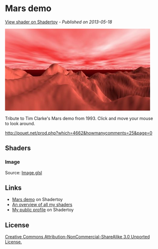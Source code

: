 ﻿# Mars demo
[View shader on Shadertoy](https://www.shadertoy.com/view/XdsGWH) - _Published on 2013-05-18_ 

![thumbnail](./thumbnail.jpg)

Tribute to Tim Clarke's Mars demo from 1993. Click and move your mouse to look around.

http://pouet.net/prod.php?which=4662&howmanycomments=25&page=0
## Shaders

### Image

Source: [Image.glsl](./Image.glsl)

## Links
* [Mars demo](https://www.shadertoy.com/view/XdsGWH) on Shadertoy
* [An overview of all my shaders](https://reindernijhoff.net/shadertoy/)
* [My public profile](https://www.shadertoy.com/user/reinder) on Shadertoy

## License

[Creative Commons Attribution-NonCommercial-ShareAlike 3.0 Unported License.](https://creativecommons.org/licenses/by-nc-sa/3.0/)
